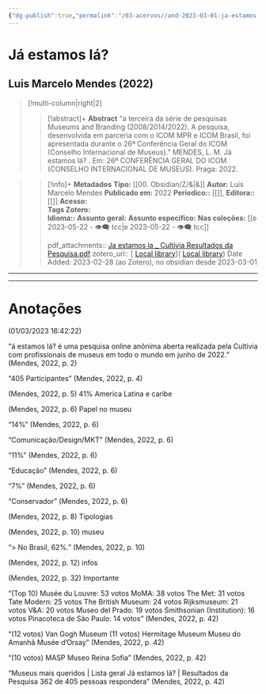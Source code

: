 ```yaml
---
{"dg-publish":true,"permalink":"/03-acervos//and-2023-03-01-ja-estamos-la-2022/","tags":["🧠️/📥️/📜️/🟩️"],"created":"2023-03-01 16:43","updated":"2023-05-22 17:10"}
---
```



# Já estamos lá?
## Luis Marcelo Mendes  **(2022)**
>[!multi-column|right|2]
>
>> [!abstract]+ **Abstract**
>> "a terceira da série de pesquisas Museums and Branding (2008/2014/2022). A pesquisa, desenvolvida em parceria com o ICOM MPR e ICOM Brasil,  foi apresentada durante o 26ª Conferência Geral do  ICOM (Conselho Internacional de Museus)."
>> MENDES, L. M. Já estamos lá? . Em: 26ª CONFERÊNCIA GERAL DO  ICOM (CONSELHO INTERNACIONAL DE MUSEUS). Praga: 2022. 

>
>> [!info]+ **Metadados**
>> **Tipo:** [[00. Obsidian/Z/&\|&]]
>> **Autor:** Luis Marcelo Mendes
>> **Publicado em:** 2022
>> **Periodico::** [[]], 
>> **Editora::** [[]]
>> **Acesso:**  
>> **Tags Zotero:**  
>> **Idioma::** 
>> **Assunto geral:**
>> **Assunto especifico:**
>> **Nas coleções:** [[ʚ 2023-05-22 - 👁️‍🗨️ tcc\|ʚ 2023-05-22 - 👁️‍🗨️ tcc]] 
>>  
>> pdf_attachments:: [Ja estamos la _ Cultivia Resultados da Pesquisa.pdf](zotero://open-pdf/library/items/KKRDBIXN)
>> zotero_url:: [ [Local library](zotero://select/items/1_YFRGHH64)]( [Local library](zotero://select/items/1_YFRGHH64))
>>   Date Added: 2023-02-28 (ao Zotero), no obsidian desde 2023-03-01


***



***

# Anotações  
(01/03/2023 16:42:22)

<span class="highlight" data-annotation="%7B%22attachmentURI%22%3A%22http%3A%2F%2Fzotero.org%2Fusers%2F11207575%2Fitems%2FKKRDBIXN%22%2C%22annotationKey%22%3A%22NLGQ3NB5%22%2C%22color%22%3A%22%23ff6666%22%2C%22pageLabel%22%3A%222%22%2C%22position%22%3A%7B%22pageIndex%22%3A1%2C%22rects%22%3A%5B%5B99.248%2C709.403%2C1141.468%2C788.019%5D%2C%5B68%2C630.403%2C1331.684%2C709.019%5D%2C%5B68%2C551.403%2C1363.428%2C630.019%5D%2C%5B68%2C472.403%2C484.764%2C551.019%5D%5D%7D%2C%22citationItem%22%3A%7B%22uris%22%3A%5B%22http%3A%2F%2Fzotero.org%2Fusers%2F11207575%2Fitems%2FYFRGHH64%22%5D%2C%22locator%22%3A%222%22%7D%7D">“á estamos lá? é uma pesquisa online anônima aberta realizada pela Cultivia com profissionais de museus em todo o mundo em junho de 2022.”</span> <span class="citation" data-citation="%7B%22citationItems%22%3A%5B%7B%22uris%22%3A%5B%22http%3A%2F%2Fzotero.org%2Fusers%2F11207575%2Fitems%2FYFRGHH64%22%5D%2C%22locator%22%3A%222%22%7D%5D%2C%22properties%22%3A%7B%7D%7D">(<span class="citation-item">Mendes, 2022, p. 2</span>)</span>

<span class="highlight" data-annotation="%7B%22attachmentURI%22%3A%22http%3A%2F%2Fzotero.org%2Fusers%2F11207575%2Fitems%2FKKRDBIXN%22%2C%22annotationKey%22%3A%223SLHNMJB%22%2C%22color%22%3A%22%23ff6666%22%2C%22pageLabel%22%3A%224%22%2C%22position%22%3A%7B%22pageIndex%22%3A3%2C%22rects%22%3A%5B%5B1132.925%2C365.969%2C1197.335%2C414.153%5D%2C%5B1054.892%2C317.969%2C1274.722%2C366.153%5D%5D%7D%2C%22citationItem%22%3A%7B%22uris%22%3A%5B%22http%3A%2F%2Fzotero.org%2Fusers%2F11207575%2Fitems%2FYFRGHH64%22%5D%2C%22locator%22%3A%224%22%7D%7D">“405 Participantes”</span> <span class="citation" data-citation="%7B%22citationItems%22%3A%5B%7B%22uris%22%3A%5B%22http%3A%2F%2Fzotero.org%2Fusers%2F11207575%2Fitems%2FYFRGHH64%22%5D%2C%22locator%22%3A%224%22%7D%5D%2C%22properties%22%3A%7B%7D%7D">(<span class="citation-item">Mendes, 2022, p. 4</span>)</span>

  
<span class="citation" data-citation="%7B%22citationItems%22%3A%5B%7B%22uris%22%3A%5B%22http%3A%2F%2Fzotero.org%2Fusers%2F11207575%2Fitems%2FYFRGHH64%22%5D%2C%22locator%22%3A%225%22%7D%5D%2C%22properties%22%3A%7B%7D%7D">(<span class="citation-item">Mendes, 2022, p. 5</span>)</span> 41% America Latina e caribe

  
<span class="citation" data-citation="%7B%22citationItems%22%3A%5B%7B%22uris%22%3A%5B%22http%3A%2F%2Fzotero.org%2Fusers%2F11207575%2Fitems%2FYFRGHH64%22%5D%2C%22locator%22%3A%226%22%7D%5D%2C%22properties%22%3A%7B%7D%7D">(<span class="citation-item">Mendes, 2022, p. 6</span>)</span> Papel no museu

<span class="highlight" data-annotation="%7B%22attachmentURI%22%3A%22http%3A%2F%2Fzotero.org%2Fusers%2F11207575%2Fitems%2FKKRDBIXN%22%2C%22annotationKey%22%3A%225RL38XP6%22%2C%22color%22%3A%22%23ff6666%22%2C%22pageLabel%22%3A%226%22%2C%22position%22%3A%7B%22pageIndex%22%3A5%2C%22rects%22%3A%5B%5B863.735%2C558.1%2C960.735%2C621.5%5D%5D%7D%2C%22citationItem%22%3A%7B%22uris%22%3A%5B%22http%3A%2F%2Fzotero.org%2Fusers%2F11207575%2Fitems%2FYFRGHH64%22%5D%2C%22locator%22%3A%226%22%7D%7D">“14%”</span> <span class="citation" data-citation="%7B%22citationItems%22%3A%5B%7B%22uris%22%3A%5B%22http%3A%2F%2Fzotero.org%2Fusers%2F11207575%2Fitems%2FYFRGHH64%22%5D%2C%22locator%22%3A%226%22%7D%5D%2C%22properties%22%3A%7B%7D%7D">(<span class="citation-item">Mendes, 2022, p. 6</span>)</span>

<span class="highlight" data-annotation="%7B%22attachmentURI%22%3A%22http%3A%2F%2Fzotero.org%2Fusers%2F11207575%2Fitems%2FKKRDBIXN%22%2C%22annotationKey%22%3A%22G2UB3PEB%22%2C%22color%22%3A%22%23ff6666%22%2C%22pageLabel%22%3A%226%22%2C%22position%22%3A%7B%22pageIndex%22%3A5%2C%22rects%22%3A%5B%5B104%2C572.745%2C566.042%2C620.929%5D%5D%7D%2C%22citationItem%22%3A%7B%22uris%22%3A%5B%22http%3A%2F%2Fzotero.org%2Fusers%2F11207575%2Fitems%2FYFRGHH64%22%5D%2C%22locator%22%3A%226%22%7D%7D">“Comunicação/Design/MKT”</span> <span class="citation" data-citation="%7B%22citationItems%22%3A%5B%7B%22uris%22%3A%5B%22http%3A%2F%2Fzotero.org%2Fusers%2F11207575%2Fitems%2FYFRGHH64%22%5D%2C%22locator%22%3A%226%22%7D%5D%2C%22properties%22%3A%7B%7D%7D">(<span class="citation-item">Mendes, 2022, p. 6</span>)</span>

<span class="highlight" data-annotation="%7B%22attachmentURI%22%3A%22http%3A%2F%2Fzotero.org%2Fusers%2F11207575%2Fitems%2FKKRDBIXN%22%2C%22annotationKey%22%3A%22R92C7CKF%22%2C%22color%22%3A%22%23ff6666%22%2C%22pageLabel%22%3A%226%22%2C%22position%22%3A%7B%22pageIndex%22%3A5%2C%22rects%22%3A%5B%5B696.016%2C348.437%2C779.866%2C411.837%5D%5D%7D%2C%22citationItem%22%3A%7B%22uris%22%3A%5B%22http%3A%2F%2Fzotero.org%2Fusers%2F11207575%2Fitems%2FYFRGHH64%22%5D%2C%22locator%22%3A%226%22%7D%7D">“11%”</span> <span class="citation" data-citation="%7B%22citationItems%22%3A%5B%7B%22uris%22%3A%5B%22http%3A%2F%2Fzotero.org%2Fusers%2F11207575%2Fitems%2FYFRGHH64%22%5D%2C%22locator%22%3A%226%22%7D%5D%2C%22properties%22%3A%7B%7D%7D">(<span class="citation-item">Mendes, 2022, p. 6</span>)</span>

<span class="highlight" data-annotation="%7B%22attachmentURI%22%3A%22http%3A%2F%2Fzotero.org%2Fusers%2F11207575%2Fitems%2FKKRDBIXN%22%2C%22annotationKey%22%3A%229L4IRZWG%22%2C%22color%22%3A%22%23ff6666%22%2C%22pageLabel%22%3A%226%22%2C%22position%22%3A%7B%22pageIndex%22%3A5%2C%22rects%22%3A%5B%5B104%2C358.201%2C270.744%2C406.385%5D%5D%7D%2C%22citationItem%22%3A%7B%22uris%22%3A%5B%22http%3A%2F%2Fzotero.org%2Fusers%2F11207575%2Fitems%2FYFRGHH64%22%5D%2C%22locator%22%3A%226%22%7D%7D">“Educação”</span> <span class="citation" data-citation="%7B%22citationItems%22%3A%5B%7B%22uris%22%3A%5B%22http%3A%2F%2Fzotero.org%2Fusers%2F11207575%2Fitems%2FYFRGHH64%22%5D%2C%22locator%22%3A%226%22%7D%5D%2C%22properties%22%3A%7B%7D%7D">(<span class="citation-item">Mendes, 2022, p. 6</span>)</span>

<span class="highlight" data-annotation="%7B%22attachmentURI%22%3A%22http%3A%2F%2Fzotero.org%2Fusers%2F11207575%2Fitems%2FKKRDBIXN%22%2C%22annotationKey%22%3A%226FXKGWA8%22%2C%22color%22%3A%22%23ff6666%22%2C%22pageLabel%22%3A%226%22%2C%22position%22%3A%7B%22pageIndex%22%3A5%2C%22rects%22%3A%5B%5B512.016%2C211.274%2C586.466%2C274.674%5D%5D%7D%2C%22citationItem%22%3A%7B%22uris%22%3A%5B%22http%3A%2F%2Fzotero.org%2Fusers%2F11207575%2Fitems%2FYFRGHH64%22%5D%2C%22locator%22%3A%226%22%7D%7D">“7%”</span> <span class="citation" data-citation="%7B%22citationItems%22%3A%5B%7B%22uris%22%3A%5B%22http%3A%2F%2Fzotero.org%2Fusers%2F11207575%2Fitems%2FYFRGHH64%22%5D%2C%22locator%22%3A%226%22%7D%5D%2C%22properties%22%3A%7B%7D%7D">(<span class="citation-item">Mendes, 2022, p. 6</span>)</span>

<span class="highlight" data-annotation="%7B%22attachmentURI%22%3A%22http%3A%2F%2Fzotero.org%2Fusers%2F11207575%2Fitems%2FKKRDBIXN%22%2C%22annotationKey%22%3A%22I3ZM5I8T%22%2C%22color%22%3A%22%23ff6666%22%2C%22pageLabel%22%3A%226%22%2C%22position%22%3A%7B%22pageIndex%22%3A5%2C%22rects%22%3A%5B%5B104%2C218.565%2C320.334%2C266.749%5D%5D%7D%2C%22citationItem%22%3A%7B%22uris%22%3A%5B%22http%3A%2F%2Fzotero.org%2Fusers%2F11207575%2Fitems%2FYFRGHH64%22%5D%2C%22locator%22%3A%226%22%7D%7D">“Conservador”</span> <span class="citation" data-citation="%7B%22citationItems%22%3A%5B%7B%22uris%22%3A%5B%22http%3A%2F%2Fzotero.org%2Fusers%2F11207575%2Fitems%2FYFRGHH64%22%5D%2C%22locator%22%3A%226%22%7D%5D%2C%22properties%22%3A%7B%7D%7D">(<span class="citation-item">Mendes, 2022, p. 6</span>)</span>

  
<span class="citation" data-citation="%7B%22citationItems%22%3A%5B%7B%22uris%22%3A%5B%22http%3A%2F%2Fzotero.org%2Fusers%2F11207575%2Fitems%2FYFRGHH64%22%5D%2C%22locator%22%3A%228%22%7D%5D%2C%22properties%22%3A%7B%7D%7D">(<span class="citation-item">Mendes, 2022, p. 8</span>)</span> Tipologias

  
<span class="citation" data-citation="%7B%22citationItems%22%3A%5B%7B%22uris%22%3A%5B%22http%3A%2F%2Fzotero.org%2Fusers%2F11207575%2Fitems%2FYFRGHH64%22%5D%2C%22locator%22%3A%2210%22%7D%5D%2C%22properties%22%3A%7B%7D%7D">(<span class="citation-item">Mendes, 2022, p. 10</span>)</span> museu

<span class="highlight" data-annotation="%7B%22attachmentURI%22%3A%22http%3A%2F%2Fzotero.org%2Fusers%2F11207575%2Fitems%2FKKRDBIXN%22%2C%22annotationKey%22%3A%22IKEKYPQV%22%2C%22color%22%3A%22%23ff6666%22%2C%22pageLabel%22%3A%2210%22%2C%22position%22%3A%7B%22pageIndex%22%3A9%2C%22rects%22%3A%5B%5B116.301%2C20.564%2C265.212%2C47.192%5D%5D%7D%2C%22citationItem%22%3A%7B%22uris%22%3A%5B%22http%3A%2F%2Fzotero.org%2Fusers%2F11207575%2Fitems%2FYFRGHH64%22%5D%2C%22locator%22%3A%2210%22%7D%7D">“&gt; No Brasil, 62%.”</span> <span class="citation" data-citation="%7B%22citationItems%22%3A%5B%7B%22uris%22%3A%5B%22http%3A%2F%2Fzotero.org%2Fusers%2F11207575%2Fitems%2FYFRGHH64%22%5D%2C%22locator%22%3A%2210%22%7D%5D%2C%22properties%22%3A%7B%7D%7D">(<span class="citation-item">Mendes, 2022, p. 10</span>)</span>

  
<span class="citation" data-citation="%7B%22citationItems%22%3A%5B%7B%22uris%22%3A%5B%22http%3A%2F%2Fzotero.org%2Fusers%2F11207575%2Fitems%2FYFRGHH64%22%5D%2C%22locator%22%3A%2212%22%7D%5D%2C%22properties%22%3A%7B%7D%7D">(<span class="citation-item">Mendes, 2022, p. 12</span>)</span> infos

  
<span class="citation" data-citation="%7B%22citationItems%22%3A%5B%7B%22uris%22%3A%5B%22http%3A%2F%2Fzotero.org%2Fusers%2F11207575%2Fitems%2FYFRGHH64%22%5D%2C%22locator%22%3A%2232%22%7D%5D%2C%22properties%22%3A%7B%7D%7D">(<span class="citation-item">Mendes, 2022, p. 32</span>)</span> Importante

<span class="highlight" data-annotation="%7B%22attachmentURI%22%3A%22http%3A%2F%2Fzotero.org%2Fusers%2F11207575%2Fitems%2FKKRDBIXN%22%2C%22annotationKey%22%3A%224XQMZHCL%22%2C%22color%22%3A%22%23ff6666%22%2C%22pageLabel%22%3A%2242%22%2C%22position%22%3A%7B%22pageIndex%22%3A41%2C%22rects%22%3A%5B%5B68%2C661.454%2C141.788%2C689.35%5D%2C%5B68%2C633.454%2C334.948%2C661.35%5D%2C%5B68%2C605.454%2C230.382%2C633.35%5D%2C%5B68%2C577.454%2C240.172%2C605.35%5D%2C%5B68%2C549.454%2C289.452%2C577.35%5D%2C%5B68%2C521.454%2C359.5%2C549.35%5D%2C%5B68%2C493.454%2C289.078%2C521.35%5D%2C%5B68%2C465.454%2C209.306%2C493.35%5D%2C%5B68%2C437.454%2C326.742%2C465.35%5D%2C%5B68%2C409.454%2C399.848%2C437.35%5D%2C%5B68%2C381.454%2C411.64%2C409.35%5D%5D%7D%2C%22citationItem%22%3A%7B%22uris%22%3A%5B%22http%3A%2F%2Fzotero.org%2Fusers%2F11207575%2Fitems%2FYFRGHH64%22%5D%2C%22locator%22%3A%2242%22%7D%7D">“(Top 10) Musée du Louvre: 53 votos MoMA:&nbsp;38 votos The Met: 31 votos Tate Modern: 25 votos The British Museum: 24 votos Rijksmuseum: 21 votos V&amp;A: 20 votos Museo del Prado: 19 votos Smithsonian (Institution): 16 votos Pinacoteca de São Paulo: 14 votos”</span> <span class="citation" data-citation="%7B%22citationItems%22%3A%5B%7B%22uris%22%3A%5B%22http%3A%2F%2Fzotero.org%2Fusers%2F11207575%2Fitems%2FYFRGHH64%22%5D%2C%22locator%22%3A%2242%22%7D%5D%2C%22properties%22%3A%7B%7D%7D">(<span class="citation-item">Mendes, 2022, p. 42</span>)</span>

<span class="highlight" data-annotation="%7B%22attachmentURI%22%3A%22http%3A%2F%2Fzotero.org%2Fusers%2F11207575%2Fitems%2FKKRDBIXN%22%2C%22annotationKey%22%3A%22V7DN5XTK%22%2C%22color%22%3A%22%23ff6666%22%2C%22pageLabel%22%3A%2242%22%2C%22position%22%3A%7B%22pageIndex%22%3A41%2C%22rects%22%3A%5B%5B68%2C325.454%2C157.958%2C353.35%5D%2C%5B68%2C297.454%2C258.894%2C325.35%5D%2C%5B68%2C241.454%2C152.832%2C269.35%5D%2C%5B68%2C213.454%2C267.694%2C241.35%5D%2C%5B68%2C185.454%2C258.19%2C213.35%5D%2C%5B68%2C157.454%2C218.942%2C185.35%5D%5D%7D%2C%22citationItem%22%3A%7B%22uris%22%3A%5B%22http%3A%2F%2Fzotero.org%2Fusers%2F11207575%2Fitems%2FYFRGHH64%22%5D%2C%22locator%22%3A%2242%22%7D%7D">“(12 votos) Van Gogh Museum (11 votos) Hermitage Museum Museu do Amanhã Musée d’Orsay”</span> <span class="citation" data-citation="%7B%22citationItems%22%3A%5B%7B%22uris%22%3A%5B%22http%3A%2F%2Fzotero.org%2Fusers%2F11207575%2Fitems%2FYFRGHH64%22%5D%2C%22locator%22%3A%2242%22%7D%5D%2C%22properties%22%3A%7B%7D%7D">(<span class="citation-item">Mendes, 2022, p. 42</span>)</span>

<span class="highlight" data-annotation="%7B%22attachmentURI%22%3A%22http%3A%2F%2Fzotero.org%2Fusers%2F11207575%2Fitems%2FKKRDBIXN%22%2C%22annotationKey%22%3A%22JE23HUNL%22%2C%22color%22%3A%22%23ff6666%22%2C%22pageLabel%22%3A%2242%22%2C%22position%22%3A%7B%22pageIndex%22%3A41%2C%22rects%22%3A%5B%5B68%2C101.454%2C159.388%2C129.35%5D%2C%5B68%2C73.454%2C127.18%2C101.35%5D%2C%5B68%2C45.454%2C254.45%2C73.35%5D%5D%7D%2C%22citationItem%22%3A%7B%22uris%22%3A%5B%22http%3A%2F%2Fzotero.org%2Fusers%2F11207575%2Fitems%2FYFRGHH64%22%5D%2C%22locator%22%3A%2242%22%7D%7D">“(10 votos) MASP Museo Reina Sofia”</span> <span class="citation" data-citation="%7B%22citationItems%22%3A%5B%7B%22uris%22%3A%5B%22http%3A%2F%2Fzotero.org%2Fusers%2F11207575%2Fitems%2FYFRGHH64%22%5D%2C%22locator%22%3A%2242%22%7D%5D%2C%22properties%22%3A%7B%7D%7D">(<span class="citation-item">Mendes, 2022, p. 42</span>)</span>

<span class="highlight" data-annotation="%7B%22attachmentURI%22%3A%22http%3A%2F%2Fzotero.org%2Fusers%2F11207575%2Fitems%2FKKRDBIXN%22%2C%22annotationKey%22%3A%22SYIE8RR2%22%2C%22color%22%3A%22%23ff6666%22%2C%22pageLabel%22%3A%2242%22%2C%22position%22%3A%7B%22pageIndex%22%3A41%2C%22rects%22%3A%5B%5B58%2C809%2C963.944%2C887.616%5D%2C%5B61.6%2C1009.43%2C437.9%2C1034.79%5D%2C%5B58%2C755.446%2C496.208%2C796.022%5D%5D%7D%2C%22citationItem%22%3A%7B%22uris%22%3A%5B%22http%3A%2F%2Fzotero.org%2Fusers%2F11207575%2Fitems%2FYFRGHH64%22%5D%2C%22locator%22%3A%2242%22%7D%7D">“Museus mais queridos | Lista geral Já estamos lá? | Resultados da Pesquisa 362 de 405 pessoas respondera”</span> <span class="citation" data-citation="%7B%22citationItems%22%3A%5B%7B%22uris%22%3A%5B%22http%3A%2F%2Fzotero.org%2Fusers%2F11207575%2Fitems%2FYFRGHH64%22%5D%2C%22locator%22%3A%2242%22%7D%5D%2C%22properties%22%3A%7B%7D%7D">(<span class="citation-item">Mendes, 2022, p. 42</span>)</span>




